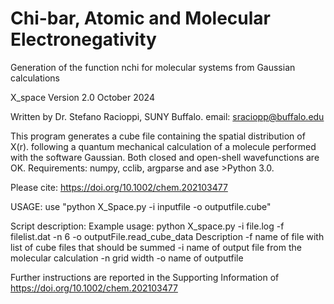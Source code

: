 # Chi-bar, Atomic and Molecular Electronegativity
Generation of the function nchi for molecular systems from Gaussian calculations

 X_space Version 2.0 October 2024

 Written by Dr. Stefano Racioppi, SUNY Buffalo. email: sraciopp@buffalo.edu

 This program generates a cube file containing the spatial distribution of X(r).
 following a quantum mechanical calculation of a molecule performed with the software Gaussian.
 Both closed and open-shell wavefunctions are OK.
 Requirements: numpy, cclib, argparse and ase >Python 3.0. 

 Please cite: https://doi.org/10.1002/chem.202103477

USAGE:
 use "python X_Space.py -i inputfile -o outputfile.cube" 

Script description:
 Example usage: python X_space.py -i file.log -f filelist.dat -n 6 -o outputFile.read_cube_data
Description  -f name of file with list of cube files that should be summed
             -i name of output file from the molecular calculation
             -n grid width
             -o name of outputfile
             
Further instructions are reported in the Supporting Information of https://doi.org/10.1002/chem.202103477
